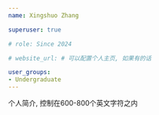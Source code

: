 ```yaml
---
name: Xingshuo Zhang

superuser: true

# role: Since 2024

# website_url: # 可以配置个人主页, 如果有的话

user_groups:
- Undergraduate
---
```

个人简介, 控制在600-800个英文字符之内